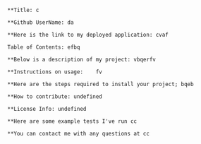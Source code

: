 
    **Title: c

    **Github UserName: da

    **Here is the link to my deployed application: cvaf

    Table of Contents: efbq

    **Below is a description of my project: vbqerfv

    **Instructions on usage: 	fv	

    **Here are the steps required to install your project; bqeb 

    **How to contribute: undefined
       
    **License Info: undefined
        
    **Here are some example tests I've run cc
        
    **You can contact me with any questions at cc